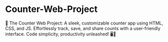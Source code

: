 # Counter-Web-Project
🚀 The Counter Web Project: A sleek, customizable counter app using HTML, CSS, and JS. Effortlessly track, save, and share counts with a user-friendly interface. Code simplicity, productivity unleashed! 🖥️🔢
